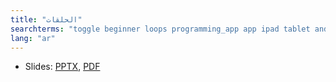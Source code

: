 ```yaml
---
title: "الحلقات"
searchterms: "toggle beginner loops programming_app app ipad tablet android"
lang: "ar"
---
```

 <ul>
 <li class="ng-binding">Slides:
 <a href="ProgrammingLessons/beginner/LoopsArabica.pptx">PPTX</a>,
 <a href="ProgrammingLessons/beginner/LoopsArabica.pdf">PDF</a>
 </li>
 </ul>
